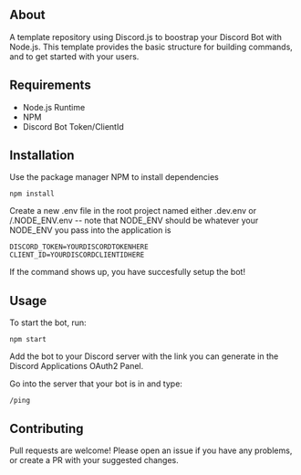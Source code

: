 ## About

A template repository using Discord.js to boostrap your Discord Bot with Node.js. This template provides the basic structure for building commands, and to get started with your users.

## Requirements
* Node.js Runtime
* NPM
* Discord Bot Token/ClientId

## Installation
Use the package manager NPM to install dependencies
```
npm install
```

Create a new .env file in the root project named either .dev.env or /.NODE_ENV.env -- note that NODE_ENV should be whatever your NODE_ENV you pass into the application is

```env
DISCORD_TOKEN=YOURDISCORDTOKENHERE
CLIENT_ID=YOURDISCORDCLIENTIDHERE
```

If the command shows up, you have succesfully setup the bot!

## Usage

To start the bot, run:

```
npm start
```

Add the bot to your Discord server with the link you can generate in the Discord Applications OAuth2 Panel.

Go into the server that your bot is in and type:

```
/ping
```


## Contributing

Pull requests are welcome! Please open an issue if you have any problems, or create a PR with your suggested changes.
